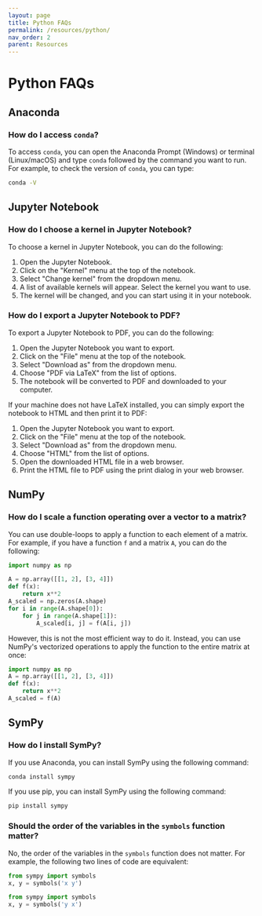 ```yaml
---
layout: page
title: Python FAQs
permalink: /resources/python/
nav_order: 2
parent: Resources
---
```


# Python FAQs
## Anaconda
### How do I access `conda`?
To access `conda`, you can open the Anaconda Prompt (Windows) or terminal (Linux/macOS) and type `conda` followed by the command you want to run. For example, to check the version of `conda`, you can type:
```bash
conda -V
```

## Jupyter Notebook
### How do I choose a kernel in Jupyter Notebook?
To choose a kernel in Jupyter Notebook, you can do the following:
1. Open the Jupyter Notebook.
2. Click on the "Kernel" menu at the top of the notebook.
3. Select "Change kernel" from the dropdown menu.
4. A list of available kernels will appear. Select the kernel you want to use.
5. The kernel will be changed, and you can start using it in your notebook.

### How do I export a Jupyter Notebook to PDF?
To export a Jupyter Notebook to PDF, you can do the following:
1. Open the Jupyter Notebook you want to export.
2. Click on the "File" menu at the top of the notebook.
3. Select "Download as" from the dropdown menu.
4. Choose "PDF via LaTeX" from the list of options.
5. The notebook will be converted to PDF and downloaded to your computer.
   
If your machine does not have LaTeX installed, you can simply export the notebook to HTML and then print it to PDF:
1. Open the Jupyter Notebook you want to export.
2. Click on the "File" menu at the top of the notebook.
3. Select "Download as" from the dropdown menu.
4. Choose "HTML" from the list of options.
5. Open the downloaded HTML file in a web browser.
6. Print the HTML file to PDF using the print dialog in your web browser.

## NumPy
### How do I scale a function operating over a vector to a matrix?
You can use double-loops to apply a function to each element of a matrix. For example, if you have a function `f` and a matrix `A`, you can do the following:
```python
import numpy as np

A = np.array([[1, 2], [3, 4]])
def f(x):
    return x**2
A_scaled = np.zeros(A.shape)
for i in range(A.shape[0]):
    for j in range(A.shape[1]):
        A_scaled[i, j] = f(A[i, j])
```

However, this is not the most efficient way to do it. Instead, you can use NumPy's vectorized operations to apply the function to the entire matrix at once:
```python
import numpy as np
A = np.array([[1, 2], [3, 4]])
def f(x):
    return x**2
A_scaled = f(A)
```

## SymPy
### How do I install SymPy?
If you use Anaconda, you can install SymPy using the following command:
```bash
conda install sympy
```
If you use pip, you can install SymPy using the following command:
```bash
pip install sympy
```
### Should the order of the variables in the `symbols` function matter?
No, the order of the variables in the `symbols` function does not matter. For example, the following two lines of code are equivalent:
```python
from sympy import symbols
x, y = symbols('x y')
```
```python
from sympy import symbols
x, y = symbols('y x')
```